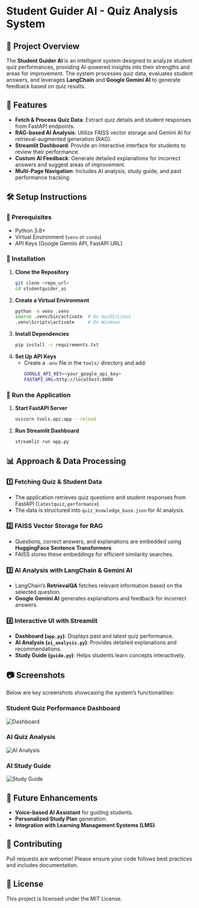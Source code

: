 # Student Guider AI - Quiz Analysis System

## 📌 Project Overview
The **Student Guider AI** is an intelligent system designed to analyze student quiz performances, providing AI-powered insights into their strengths and areas for improvement. The system processes quiz data, evaluates student answers, and leverages **LangChain** and **Google Gemini AI** to generate feedback based on quiz results.

## 🚀 Features
- **Fetch & Process Quiz Data**: Extract quiz details and student responses from FastAPI endpoints.
- **RAG-based AI Analysis**: Utilize FAISS vector storage and Gemini AI for retrieval-augmented generation (RAG).
- **Streamlit Dashboard**: Provide an interactive interface for students to review their performance.
- **Custom AI Feedback**: Generate detailed explanations for incorrect answers and suggest areas of improvement.
- **Multi-Page Navigation**: Includes AI analysis, study guide, and past performance tracking.

## 🛠️ Setup Instructions

### 🔹 Prerequisites
- Python 3.8+
- Virtual Environment (`venv` or `conda`)
- API Keys (Google Gemini API, FastAPI URL)

### 🔹 Installation
1. **Clone the Repository**
   ```sh
   git clone <repo_url>
   cd studentguider_ai
   ```
2. **Create a Virtual Environment**
   ```sh
   python -m venv .venv
   source .venv/bin/activate  # On macOS/Linux
   .venv\Scripts\activate     # On Windows
   ```
3. **Install Dependencies**
   ```sh
   pip install -r requirements.txt
   ```
4. **Set Up API Keys**
   - Create a `.env` file in the `tools/` directory and add:
     ```sh
     GOOGLE_API_KEY=<your_google_api_key>
     FASTAPI_URL=http://localhost:8000
     ```

### 🔹 Run the Application
1. **Start FastAPI Server**
   ```sh
   uvicorn tools.api:app --reload
   ```
2. **Run Streamlit Dashboard**
   ```sh
   streamlit run app.py
   ```

## 📊 Approach & Data Processing

### **1️⃣ Fetching Quiz & Student Data**
- The application retrieves quiz questions and student responses from FastAPI (`latestquiz`, `performance`).
- The data is structured into `quiz_knowledge_base.json` for AI analysis.

### **2️⃣ FAISS Vector Storage for RAG**
- Questions, correct answers, and explanations are embedded using **HuggingFace Sentence Transformers**.
- FAISS stores these embeddings for efficient similarity searches.

### **3️⃣ AI Analysis with LangChain & Gemini AI**
- LangChain’s **RetrievalQA** fetches relevant information based on the selected question.
- **Google Gemini AI** generates explanations and feedback for incorrect answers.

### **4️⃣ Interactive UI with Streamlit**
- **Dashboard (`app.py`)**: Displays past and latest quiz performance.
- **AI Analysis (`ai_analysis.py`)**: Provides detailed explanations and recommendations.
- **Study Guide (`guide.py`)**: Helps students learn concepts interactively.

## 📷 Screenshots
Below are key screenshots showcasing the system’s functionalities:

### **Student Quiz Performance Dashboard**
![Dashboard](screenshots/dashboard.png)

### **AI Quiz Analysis**
![AI Analysis](screenshots/ai_analysis.png)

### **AI Study Guide**
![Study Guide](screenshots/guide.png)

## 🔮 Future Enhancements
- **Voice-based AI Assistant** for guiding students.
- **Personalized Study Plan** generation.
- **Integration with Learning Management Systems (LMS)**.

## 🤝 Contributing
Pull requests are welcome! Please ensure your code follows best practices and includes documentation.

## 📜 License
This project is licensed under the MIT License.

